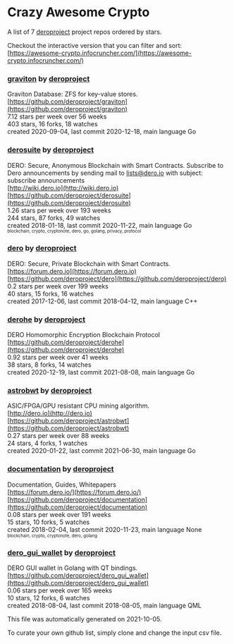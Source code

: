 # Crazy Awesome Crypto
A list of 7 [deroproject](https://github.com/deroproject) project repos ordered by stars.  

Checkout the interactive version that you can filter and sort: 
[https://awesome-crypto.infocruncher.com/](https://awesome-crypto.infocruncher.com/)  


### [graviton](https://github.com/deroproject/graviton) by [deroproject](https://github.com/deroproject)  
Graviton Database: ZFS for key-value stores.  
[https://github.com/deroproject/graviton](https://github.com/deroproject/graviton)  
7.12 stars per week over 56 weeks  
403 stars, 16 forks, 18 watches  
created 2020-09-04, last commit 2020-12-18, main language Go  


### [derosuite](https://github.com/deroproject/derosuite) by [deroproject](https://github.com/deroproject)  
DERO: Secure, Anonymous Blockchain with Smart Contracts.  Subscribe to Dero announcements by sending mail to lists@dero.io with subject: subscribe announcements  
[http://wiki.dero.io](http://wiki.dero.io)  
[https://github.com/deroproject/derosuite](https://github.com/deroproject/derosuite)  
1.26 stars per week over 193 weeks  
244 stars, 87 forks, 49 watches  
created 2018-01-18, last commit 2020-11-22, main language Go  
<sub><sup>blockchain, crypto, cryptonote, dero, go, golang, privacy, protocol</sup></sub>


### [dero](https://github.com/deroproject/dero) by [deroproject](https://github.com/deroproject)  
DERO: Secure, Private Blockchain with Smart Contracts.  
[https://forum.dero.io](https://forum.dero.io)  
[https://github.com/deroproject/dero](https://github.com/deroproject/dero)  
0.2 stars per week over 199 weeks  
40 stars, 15 forks, 16 watches  
created 2017-12-06, last commit 2018-04-12, main language C++  


### [derohe](https://github.com/deroproject/derohe) by [deroproject](https://github.com/deroproject)  
DERO Homomorphic Encryption Blockchain Protocol  
[https://github.com/deroproject/derohe](https://github.com/deroproject/derohe)  
0.92 stars per week over 41 weeks  
38 stars, 8 forks, 14 watches  
created 2020-12-19, last commit 2021-08-08, main language Go  


### [astrobwt](https://github.com/deroproject/astrobwt) by [deroproject](https://github.com/deroproject)  
ASIC/FPGA/GPU resistant CPU mining algorithm.  
[http://dero.io](http://dero.io)  
[https://github.com/deroproject/astrobwt](https://github.com/deroproject/astrobwt)  
0.27 stars per week over 88 weeks  
24 stars, 4 forks, 1 watches  
created 2020-01-22, last commit 2021-06-30, main language Go  


### [documentation](https://github.com/deroproject/documentation) by [deroproject](https://github.com/deroproject)  
Documentation, Guides, Whitepapers  
[https://forum.dero.io/](https://forum.dero.io/)  
[https://github.com/deroproject/documentation](https://github.com/deroproject/documentation)  
0.08 stars per week over 191 weeks  
15 stars, 10 forks, 5 watches  
created 2018-02-04, last commit 2020-11-23, main language None  
<sub><sup>blockchain, crypto, cryptonote, dero, golang</sup></sub>


### [dero_gui_wallet](https://github.com/deroproject/dero_gui_wallet) by [deroproject](https://github.com/deroproject)  
DERO GUI wallet in Golang with QT bindings.  
[https://github.com/deroproject/dero_gui_wallet](https://github.com/deroproject/dero_gui_wallet)  
0.06 stars per week over 165 weeks  
10 stars, 12 forks, 6 watches  
created 2018-08-04, last commit 2018-08-05, main language QML  


This file was automatically generated on 2021-10-05.  

To curate your own github list, simply clone and change the input csv file.  